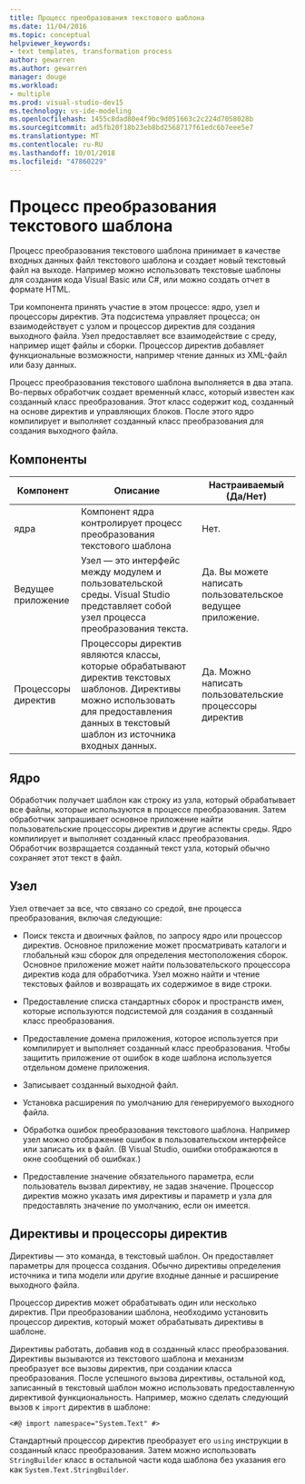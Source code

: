 ```yaml
---
title: Процесс преобразования текстового шаблона
ms.date: 11/04/2016
ms.topic: conceptual
helpviewer_keywords:
- text templates, transformation process
author: gewarren
ms.author: gewarren
manager: douge
ms.workload:
- multiple
ms.prod: visual-studio-dev15
ms.technology: vs-ide-modeling
ms.openlocfilehash: 1455c8dad80e4f9bc9d051663c2c224d7058028b
ms.sourcegitcommit: ad5fb20f18b23eb8bd2568717f61edc6b7eee5e7
ms.translationtype: MT
ms.contentlocale: ru-RU
ms.lasthandoff: 10/01/2018
ms.locfileid: "47860229"
---
```

# <a name="the-text-template-transformation-process"></a>Процесс преобразования текстового шаблона
Процесс преобразования текстового шаблона принимает в качестве входных данных файл текстового шаблона и создает новый текстовый файл на выходе. Например можно использовать текстовые шаблоны для создания кода Visual Basic или C#, или можно создать отчет в формате HTML.

 Три компонента принять участие в этом процессе: ядро, узел и процессоры директив. Эта подсистема управляет процесса; он взаимодействует с узлом и процессор директив для создания выходного файла. Узел предоставляет все взаимодействие с среду, например ищет файлы и сборки. Процессор директив добавляет функциональные возможности, например чтение данных из XML-файл или базу данных.

 Процесс преобразования текстового шаблона выполняется в два этапа. Во-первых обработчик создает временный класс, который известен как созданный класс преобразования. Этот класс содержит код, созданный на основе директив и управляющих блоков. После этого ядро компилирует и выполняет созданный класс преобразования для создания выходного файла.

## <a name="components"></a>Компоненты

|Компонент|Описание|Настраиваемый (Да/Нет)|
|---------------|-----------------|------------------------------|
|ядра|Компонент ядра контролирует процесс преобразования текстового шаблона|Нет.|
|Ведущее приложение|Узел — это интерфейс между модулем и пользовательской среды. Visual Studio представляет собой узел процесса преобразования текста.|Да. Вы можете написать пользовательское ведущее приложение.|
|Процессоры директив|Процессоры директив являются классы, которые обрабатывают директив текстовых шаблонов. Директивы можно использовать для предоставления данных в текстовый шаблон из источника входных данных.|Да. Можно написать пользовательские процессоры директив|

## <a name="the-engine"></a>Ядро
 Обработчик получает шаблон как строку из узла, который обрабатывает все файлы, которые используются в процессе преобразования. Затем обработчик запрашивает основное приложение найти пользовательские процессоры директив и другие аспекты среды. Ядро компилирует и выполняет созданный класс преобразования. Обработчик возвращается созданный текст узла, который обычно сохраняет этот текст в файл.

## <a name="the-host"></a>Узел
 Узел отвечает за все, что связано со средой, вне процесса преобразования, включая следующие:

-   Поиск текста и двоичных файлов, по запросу ядро или процессор директив. Основное приложение может просматривать каталоги и глобальный кэш сборок для определения местоположения сборок. Основное приложение может найти пользовательского процессора директив кода для обработчика. Узел можно найти и чтение текстовых файлов и возвращать их содержимое в виде строки.

-   Предоставление списка стандартных сборок и пространств имен, которые используются подсистемой для создания в созданный класс преобразования.

-   Предоставление домена приложения, которое используется при компилирует и выполняет созданный класс преобразования. Чтобы защитить приложение от ошибок в коде шаблона используется отдельном домене приложения.

-   Записывает созданный выходной файл.

-   Установка расширения по умолчанию для генерируемого выходного файла.

-   Обработка ошибок преобразования текстового шаблона. Например узел можно отображение ошибок в пользовательском интерфейсе или записать их в файл. (В Visual Studio, ошибки отображаются в окне сообщений об ошибках.)

-   Предоставление значение обязательного параметра, если пользователь вызвал директиву, не задав значение. Процессор директив можно указать имя директивы и параметр и узла для предоставлять значение по умолчанию, если он имеется.

## <a name="directives-and-directive-processors"></a>Директивы и процессоры директив
 Директивы — это команда, в текстовый шаблон. Он предоставляет параметры для процесса создания. Обычно директивы определения источника и типа модели или другие входные данные и расширение выходного файла.

 Процессор директив может обрабатывать один или несколько директив. При преобразовании шаблона, необходимо установить процессор директив, который может обрабатывать директивы в шаблоне.

 Директивы работать, добавив код в созданный класс преобразования. Директивы вызываются из текстового шаблона и механизм преобразует все вызовы директив, при создании класса преобразования. После успешного вызова директивы, остальной код, записанный в текстовый шаблон можно использовать предоставленную директивой функциональность. Например, можно сделать следующий вызов к `import` директив в шаблоне:

 `<#@ import namespace="System.Text" #>`

 Стандартный процессор директив преобразует его `using` инструкции в созданный класс преобразования. Затем можно использовать `StringBuilder` класс в остальной части кода шаблона без указания его как `System.Text.StringBuilder`.